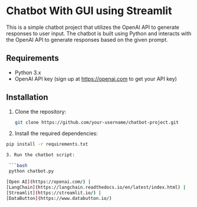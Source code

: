 # Chatbot With GUI using Streamlit

This is a simple chatbot project that utilizes the OpenAI API to generate responses to user input. The chatbot is built using Python and interacts with the OpenAI API to generate responses based on the given prompt.

## Requirements

- Python 3.x
- OpenAI API key (sign up at https://openai.com to get your API key)

## Installation

1. Clone the repository:

   ```bash
   git clone https://github.com/your-username/chatbot-project.git

2. Install the required dependencies:

  ```bash
  pip install -r requirements.txt

3. Run the chatbot script:

   ```bash
   python chatbot.py

[Open AI](https://openai.com/) |
[LangChain](https://langchain.readthedocs.io/en/latest/index.html) | 
[Streamlit](https://streamlit.io/) | 
[DataButton](https://www.databutton.io/)


 

